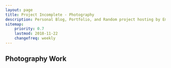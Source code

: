 ```yaml
---
layout: page
title: Project Incomplete - Photography
description: Personal Blog, Portfolio, and Random project hosting by Emmanuel Medina
sitemap:
    priority: 0.7
    lastmod: 2018-11-22
    changefreq: weekly
---
```


## Photography Work 
